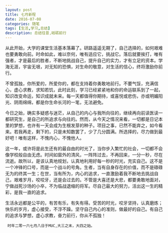 ```yaml
---
layout: post
title: 七月新程
date: 2016-07-08
categories: 随笔
tags: [生活,学习,总结]
description: 总结往昔,砥砺前行
---
```


从此开始，大学的课堂生活基本落幕了。研路遥遥无期了，自己选择的，如何艰难也要勇敢向前。时命如此，难以奈何，唯有适应它，挑战它。落后就要挨打，唯有强者，才是最后的胜者，不断地挑战自己，提升自己的实力，才有立足的资本。学海无涯，宇宙无垠，对无知的恐惧，对生命的敬意，对生活的信心，终将激励你前行。

不曾孤独，你所爱的，所爱你的，都在支持着你勇敢地前行。不要气馁，充满信心，虚心求教，求知若饥，此时此刻，学习已经紧紧地和你的命运联系到了一起，知识改变命运，知识成就未来。每一天都值得你期待，或喜悦或悲伤，亦或明媚阳光、阴雨绵绵，都是你生命长河的一笔，无法避免。

今日之始，确实多疑惑与迷茫，从自己的内心与我所向往的，继续再向前读医读一都研究生，是自己的所追求与向往的。然而，从今天之情况来看，一切都是日记本里的梦想，也许有一天会成为生根发芽的种子。项目之事，已然不能弃之，如今看来。若我再走，剩下的，只是未知数罢了，少了几分圆满。所选择的，尽力做到最好吧！唯有这样，不愧内心，不愧他人。

这一年，或许将是此生还有的最自由的时光了，当你步入繁忙的社会，一切都不会像学校般自由无虑。时间如窗外的清风，一阵阵过去，不再回来，一分一秒，尽在流逝。故所以，是该认真地规划，认真地利用好每一秒的时光，充实自己。这不是一个冲锋的口号，而是一个战斗的号角。生者，当有自身存在的价值，而不是碌碌无为的终其一生；在世，当有所为，内心的追求，一直激励着我不断地去挑战自己，艰难岁月，咬咬牙，还是会过去的。不管是大喜还是大悲，都要勇敢地面对，宁做战死沙场的小卒，不为临战退缩的将军。尽自己最大的努力，活出这一生的精彩，是我一直的追求。

生活永远都是公平的，有苦有乐，有失有得。受苦的时光，咬牙坚持，认真磨炼；快乐的岁月，虚心接受，不浮不躁。坚守自己内心的准则，做最好的自己。有自己的追求与梦想，虚心求教，奋力前行，你从不孤独！

     时年二零一六七月八日于MUC,大三之末，大四之始。
